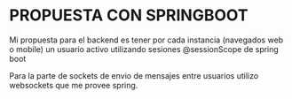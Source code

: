 # PROPUESTA CON SPRINGBOOT
Mi propuesta para el backend es tener por cada instancia (navegados web o mobile) un usuario activo utilizando sesiones @sessionScope de spring boot

Para la parte de sockets de envio de mensajes entre usuarios utilizo websockets que me provee spring.
